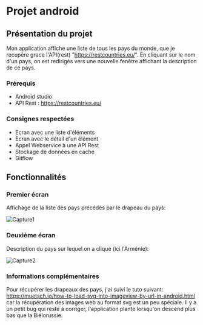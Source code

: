 # Projet android

## Présentation du projet

Mon application affiche une liste de tous les pays du monde, que je recupère grace l'API(rest) "https://restcountries.eu/".
En cliquant sur  le nom d'un pays, on est redirigés vers une nouvelle fenêtre affichant la description de ce pays.

### Prérequis

* Android studio
* API Rest : https://restcountries.eu/

### Consignes respectées

* Ecran avec une liste d'éléments
* Ecran avec le détail d'un élément
* Appel Webservice à une API Rest
* Stockage de données en cache
* Gitflow

## Fonctionnalités

### Premier écran

Affichage de la liste des pays précédés par le drapeau du pays:


![Capture1](https://user-images.githubusercontent.com/62753141/83981275-b63f4680-a91c-11ea-8f20-a7fc3ae0d0a2.PNG)



### Deuxième écran 

Description du pays sur lequel on a cliqué (ici l'Arménie):


![Capture2](https://user-images.githubusercontent.com/62753141/83981281-c0f9db80-a91c-11ea-9859-816267054ee4.PNG)



### Informations complémentaires
Pour récupérer les drapeaux des pays, j'ai suivi le tuto suivant: https://muetsch.io/how-to-load-svg-into-imageview-by-url-in-android.html car la récupération des images web au format svg est un peu spéciale.
Il y a un petit bug qui reste à corriger, l'application plante lorsqu'on descend plus bas que la Biélorussie.


